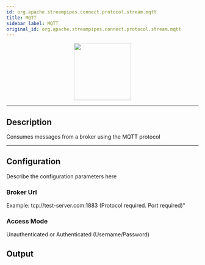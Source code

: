 ```yaml
---
id: org.apache.streampipes.connect.protocol.stream.mqtt
title: MQTT
sidebar_label: MQTT
original_id: org.apache.streampipes.connect.protocol.stream.mqtt
---
```


<!--
  ~ Licensed to the Apache Software Foundation (ASF) under one or more
  ~ contributor license agreements.  See the NOTICE file distributed with
  ~ this work for additional information regarding copyright ownership.
  ~ The ASF licenses this file to You under the Apache License, Version 2.0
  ~ (the "License"); you may not use this file except in compliance with
  ~ the License.  You may obtain a copy of the License at
  ~
  ~    http://www.apache.org/licenses/LICENSE-2.0
  ~
  ~ Unless required by applicable law or agreed to in writing, software
  ~ distributed under the License is distributed on an "AS IS" BASIS,
  ~ WITHOUT WARRANTIES OR CONDITIONS OF ANY KIND, either express or implied.
  ~ See the License for the specific language governing permissions and
  ~ limitations under the License.
  ~
  -->



<p align="center"> 
    <img src="/docs/img/pipeline-elements/org.apache.streampipes.connect.protocol.stream.mqtt/icon.png" width="150px;" class="pe-image-documentation"/>
</p>

***

## Description

Consumes messages from a broker using the MQTT protocol


***

## Configuration

Describe the configuration parameters here

### Broker Url

Example: tcp://test-server.com:1883 (Protocol required. Port required)"

### Access Mode

Unauthenticated or Authenticated (Username/Password)

## Output


